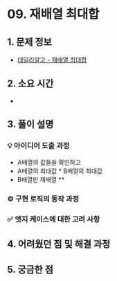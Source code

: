# 09. 재배열 최대합

## 1. 문제 정보
- [데일리알고 - 재배열 최대합](https://dailyalgo.kr/ko/problems/191)

## 2. 소요 시간
- 

## 3. 풀이 설명
### 💡 아이디어 도출 과정
- A배열의 값들을 확인하고 
- A배열의 최대값 * B배열의 최대값
- B배열만 재배열 ** 

### ⚙️ 구현 로직의 동작 과정

### ✅ 엣지 케이스에 대한 고려 사항

## 4. 어려웠던 점 및 해결 과정

## 5. 궁금한 점

